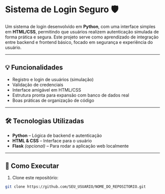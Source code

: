 
# Sistema de Login Seguro 🛡️

Um sistema de login desenvolvido em **Python**, com uma interface simples em **HTML/CSS**, permitindo que usuários realizem autenticação simulada de forma prática e segura. Este projeto serve como aprendizado de integração entre backend e frontend básico, focado em segurança e experiência do usuário.

---

## 💡 Funcionalidades

- Registro e login de usuários (simulação)
- Validação de credenciais
- Interface amigável em HTML/CSS
- Estrutura pronta para expansão com banco de dados real
- Boas práticas de organização de código

---

## 🛠️ Tecnologias Utilizadas

- **Python** – Lógica de backend e autenticação
- **HTML & CSS** – Interface para o usuário
- **Flask** *(opcional)* – Para rodar a aplicação web localmente

---

## 🚀 Como Executar

1. Clone este repositório:
```bash
git clone https://github.com/SEU_USUARIO/NOME_DO_REPOSITORIO.git
